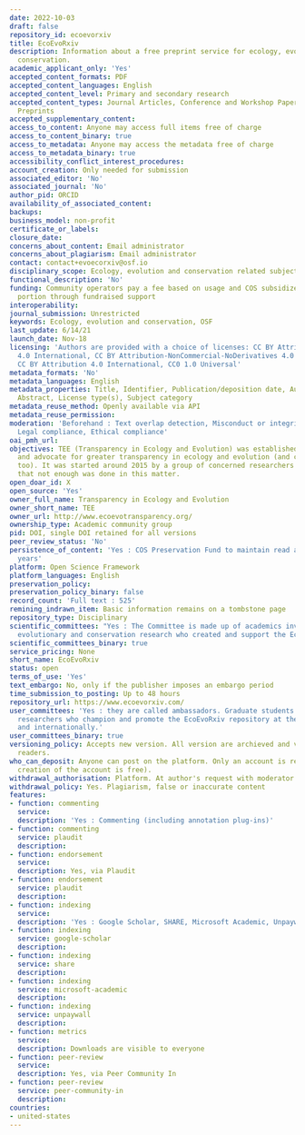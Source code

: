 ```yaml
---
date: 2022-10-03
draft: false
repository_id: ecoevorxiv
title: EcoEvoRxiv
description: Information about a free preprint service for ecology, evolution and
  conservation.
academic_applicant_only: 'Yes'
accepted_content_formats: PDF
accepted_content_languages: English
accepted_content_level: Primary and secondary research
accepted_content_types: Journal Articles, Conference and Workshop Papers, review papers,
  Preprints
accepted_supplementary_content:
access_to_content: Anyone may access full items free of charge
access_to_content_binary: true
access_to_metadata: Anyone may access the metadata free of charge
access_to_metadata_binary: true
accessibility_conflict_interest_procedures:
account_creation: Only needed for submission
associated_editor: 'No'
associated_journal: 'No'
author_pid: ORCID
availability_of_associated_content:
backups:
business_model: non-profit
certificate_or_labels:
closure_date:
concerns_about_content: Email administrator
concerns_about_plagiarism: Email administrator
contact: contact+evoecorxiv@osf.io
disciplinary_scope: Ecology, evolution and conservation related subjects
functional_description: 'No'
funding: Community operators pay a fee based on usage and COS subsidizes the other
  portion through fundraised support
interoperability:
journal_submission: Unrestricted
keywords: Ecology, evolution and conservation, OSF
last_update: 6/14/21
launch_date: Nov-18
licensing: 'Authors are provided with a choice of licenses: CC BY Attribution-ShareAlike
  4.0 International, CC BY Attribution-NonCommercial-NoDerivatives 4.0 International,
  CC BY Attribution 4.0 International, CC0 1.0 Universal'
metadata_formats: 'No'
metadata_languages: English
metadata_properties: Title, Identifier, Publication/deposition date, Author name(s),
  Abstract, License type(s), Subject category
metadata_reuse_method: Openly available via API
metadata_reuse_permission:
moderation: 'Beforehand : Text overlap detection, Misconduct or integrity checks,
  Legal compliance, Ethical compliance'
oai_pmh_url:
objectives: TEE (Transparency in Ecology and Evolution) was established to educate
  and advocate for greater transparency in ecology and evolution (and conservation
  too). It was started around 2015 by a group of concerned researchers who thought
  that not enough was done in this matter.
open_doar_id: X
open_source: 'Yes'
owner_full_name: Transparency in Ecology and Evolution
owner_short_name: TEE
owner_url: http://www.ecoevotransparency.org/
ownership_type: Academic community group
pid: DOI, single DOI retained for all versions
peer_review_status: 'No'
persistence_of_content: 'Yes : COS Preservation Fund to maintain read access for 50+
  years'
platform: Open Science Framework
platform_languages: English
preservation_policy:
preservation_policy_binary: false
record_count: 'Full text : 525'
remining_indrawn_item: Basic information remains on a tombstone page
repository_type: Disciplinary
scientific_committees: "Yes : The Committee is made up of academics involved in ecological,
  evolutionary and conservation research who created and support the EcoEvoRxiv repository..\n\n"
scientific_committees_binary: true
service_pricing: None
short_name: EcoEvoRxiv
status: open
terms_of_use: 'Yes'
text_embargo: No, only if the publisher imposes an embargo period
time_submission_to_posting: Up to 48 hours
repository_url: https://www.ecoevorxiv.com/
user_committees: 'Yes : they are called ambassadors. Graduate students and early career
  researchers who champion and promote the EcoEvoRxiv repository at their institutions
  and internationally.'
user_committees_binary: true
versioning_policy: Accepts new version. All version are archieved and visible for
  readers.
who_can_deposit: Anyone can post on the platform. Only an account is required ( The
  creation of the account is free).
withdrawal_authorisation: Platform. At author's request with moderator approval
withdrawal_policy: Yes. Plagiarism, false or inaccurate content
features:
- function: commenting
  service:
  description: 'Yes : Commenting (including annotation plug-ins)'
- function: commenting
  service: plaudit
  description:
- function: endorsement
  service:
  description: Yes, via Plaudit
- function: endorsement
  service: plaudit
  description:
- function: indexing
  service:
  description: 'Yes : Google Scholar, SHARE, Microsoft Academic, Unpaywall'
- function: indexing
  service: google-scholar
  description:
- function: indexing
  service: share
  description:
- function: indexing
  service: microsoft-academic
  description:
- function: indexing
  service: unpaywall
  description:
- function: metrics
  service:
  description: Downloads are visible to everyone
- function: peer-review
  service:
  description: Yes, via Peer Community In
- function: peer-review
  service: peer-community-in
  description:
countries:
- united-states
---
```



